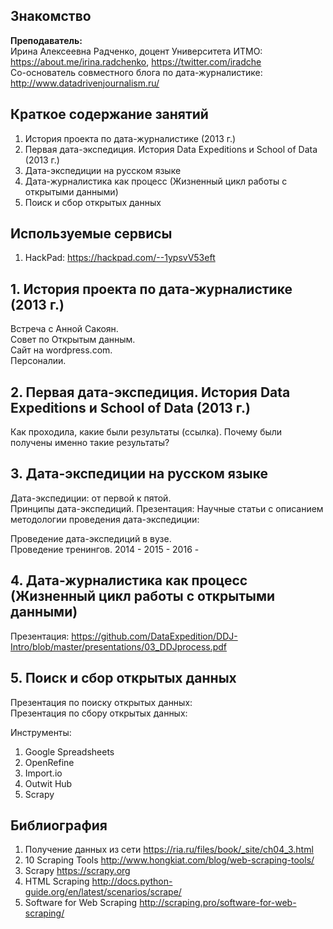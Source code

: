 ## Знакомство

**Преподаватель:**     
Ирина Алексеевна Радченко, доцент Университета ИТМО: https://about.me/irina.radchenko, https://twitter.com/iradche     
Со-основатель совместного блога по дата-журналистике: http://www.datadrivenjournalism.ru/

## Краткое содержание занятий
1. История проекта по дата-журналистике (2013 г.)          
2. Первая дата-экспедиция. История Data Expeditions и School of Data (2013 г.)             
3. Дата-экспедиции на русском языке      
4. Дата-журналистика как процесс (Жизненный цикл работы с открытыми данными)      
5. Поиск и сбор открытых данных      

## Используемые сервисы
1. HackPad: https://hackpad.com/--1ypsvV53eft      

       
## 1. История проекта по дата-журналистике (2013 г.)    
Встреча с Анной Сакоян.      
Совет по Открытым данным.     
Сайт на wordpress.com.     
Персоналии.     

## 2. Первая дата-экспедиция. История Data Expeditions и School of Data (2013 г.)      
Как проходила, какие были результаты (ссылка).
Почему были получены именно такие результаты?

## 3. Дата-экспедиции на русском языке
Дата-экспедиции: от первой к пятой.    
Принципы дата-экспедиций. Презентация: 
Научные статьи с описанием методологии проведения дата-экспедиции: 
      
Проведение дата-экспедиций в вузе.     
Проведение тренингов. 
2014 - 
2015 -
2016 -

## 4. Дата-журналистика как процесс (Жизненный цикл работы с открытыми данными)
Презентация: https://github.com/DataExpedition/DDJ-Intro/blob/master/presentations/03_DDJprocess.pdf

## 5. Поиск и сбор открытых данных
Презентация по поиску открытых данных:    
Презентация по сбору открытых данных:       

Инструменты:     
1. Google Spreadsheets          
2. OpenRefine     
3. Import.io      
4. Outwit Hub     
5. Scrapy    
      
## Библиография
1. Получение данных из сети https://ria.ru/files/book/_site/ch04_3.html
2. 10 Scraping Tools http://www.hongkiat.com/blog/web-scraping-tools/
3. Scrapy https://scrapy.org
4. HTML Scraping http://docs.python-guide.org/en/latest/scenarios/scrape/
5. Software for Web Scraping http://scraping.pro/software-for-web-scraping/
